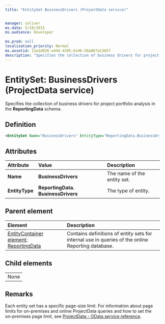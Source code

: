 ```yaml
---
title: "EntitySet BusinessDrivers (ProjectData service)"

 
manager: soliver
ms.date: 5/19/2015
ms.audience: Developer
 
ms.prod: null
localization_priority: Normal
ms.assetid: 13a1d026-e444-4305-b14b-58a067a1365f
description: "Specifies the collection of business drivers for project portfolio analysis in the ReportingData schema."
---
```


# EntitySet: BusinessDrivers (ProjectData service)

Specifies the collection of business drivers for project portfolio analysis in the **ReportingData** schema. 
  
## Definition

```XML
<EntitySet Name="BusinessDrivers" EntityType="ReportingData.BusinessDrivers" />
```

## Attributes

|**Attribute**|**Value**|**Description**|
|:-----|:-----|:-----|
|**Name** <br/> |**BusinessDrivers** <br/> |The name of the entity set.  <br/> |
|**EntityType** <br/> |**ReportingData. BusinessDrivers** <br/> |The type of entity.  <br/> |
   
## Parent element

|**Element**|**Description**|
|:-----|:-----|
|[EntityContainer element: ReportingData](entitycontainer-reportingdata-projectdata-service.md) <br/> |Contains definitions of entity sets for internal use in queries of the online Reporting database.  <br/> |
   
## Child elements

||
|:-----|
|None |
   
## Remarks

Each entity set has a specific page-size limit. For information about page limits for on-premises and online ProjectData queries and how to set the on-premises page limit, see [ProjectData - OData service reference](projectdataproject-odata-service-reference.md).
  

